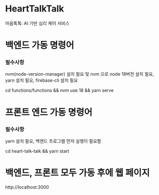 # HeartTalkTalk

마음톡톡: AI 기반 심리 케어 서비스

# 백엔드 가동 명령어

### 필수사항

nvm(node-version-manager) 설치 필요 및 nvm 으로 node 18버전 설치 필요, yarn 설치 필요, firebase-cli 설치 필요

cd functions/functions && nvm use 18 && yarn serve

# 프론트 엔드 가동 명령어

### 필수사항

yarn 설치 필요, 백엔드 프로그램 먼저 실행이 필요함

cd heart-talk-talk && yarn start

# 백엔드, 프론트 모두 가동 후에 웹 페이지

http://localhost:3000
